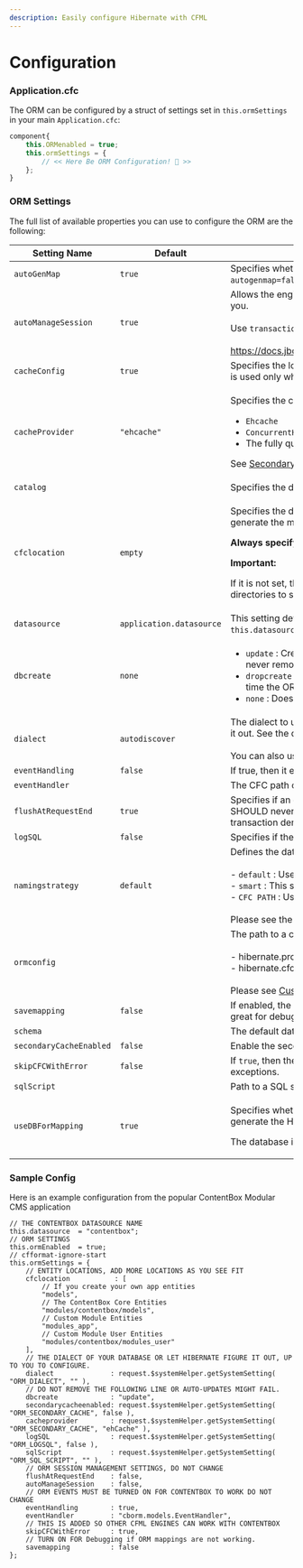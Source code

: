 ```yaml
---
description: Easily configure Hibernate with CFML
---
```


# Configuration

### Application.cfc

The ORM can be configured by a struct of settings set in `this.ormSettings` in your main `Application.cfc`:

```js
component{
    this.ORMenabled = true;
    this.ormSettings = {
        // << Here Be ORM Configuration! 🤪 >>
    };
}
```

### ORM Settings

The full list of available properties you can use to configure the ORM are the following:

<table><thead><tr><th width="258">Setting Name</th><th width="128">Default</th><th>Description</th></tr></thead><tbody><tr><td><code>autoGenMap</code></td><td><code>true</code></td><td>Specifies whether ColdFusion should automatically generate entity mappings for the persistent CFCs. If <code>autogenmap=false</code>, the mapping should be provided in the form of <code>.HBMXML</code> files.</td></tr><tr><td><code>autoManageSession</code></td><td><code>true</code></td><td>Allows the engine to manage the Hibernate session. It is recommended not to let the engine manage it for you.  <br><br>Use <code>transaction</code> blocks in order to demarcate your regions that should start, flush and end a transaction.<br><br><a href="https://docs.jboss.org/hibernate/orm/5.4/userguide/html_single/Hibernate_User_Guide.html#transactions">https://docs.jboss.org/hibernate/orm/5.4/userguide/html_single/Hibernate_User_Guide.html#transactions</a></td></tr><tr><td><code>cacheConfig</code></td><td><code>true</code></td><td>Specifies the location of the configuration file that the secondary cache provider should use. This setting is used only when <code>secondaryCacheEnabled=true</code>. See <a href="./#secondary-cache">Secondary Cache</a> below.</td></tr><tr><td><code>cacheProvider</code></td><td><code>"ehcache"</code></td><td><p>Specifies the cache provider that ORM should use as a secondary cache. The values can be:</p><ul><li><code>Ehcache</code></li><li><code>ConcurrentHashMap</code></li><li>The fully qualified name of the class for any other cache provider.</li></ul><p>See <a href="./#secondary-cache">Secondary Cache</a> below.</p></td></tr><tr><td><code>catalog</code></td><td></td><td>Specifies the default Database Catalog that ORM should use.</td></tr><tr><td><code>cfclocation</code></td><td><code>empty</code></td><td><p>Specifies the directory (or array of directories) that should be used to search for persistent CFCs to generate the mapping. </p><p></p><p><strong>Always specify it or pay a performance startup price.</strong></p><p></p><p><strong>Important:</strong></p><p>If it is not set, the extension looks at the application directory, its sub-directories, and its mapped directories to search for persistent CFCs.</p></td></tr><tr><td><code>datasource</code></td><td><code>application.datasource</code></td><td>This setting defines the data source to be utilized by the ORM.  If not used, defaults to the <code>this.datasource</code> in the <code>Application.cfc</code></td></tr><tr><td><code>dbcreate</code></td><td><code>none</code></td><td><ul><li><code>update</code> : Creates the database according to your ORM model.  It only does incremental updates. It will never remove tables, indexes, etc.</li><li><code>dropcreate</code> : Same as above but it destroys the database if it has ny content and recreates it every time the ORM is reloaded.</li><li><code>none</code> : Does not change the database at all.</li></ul></td></tr><tr><td><code>dialect</code></td><td><code>autodiscover</code></td><td>The dialect to use for your database. By default Hibernate will introspect the datasource and try to figure it out.  See the dialects section below.<br><br>You can also use the fully Java qualified name of the class.</td></tr><tr><td><code>eventHandling</code></td><td><code>false</code></td><td>If true, then it enables the ORM event callbacks in entities and globally via the <code>eventHandler</code></td></tr><tr><td><code>eventHandler</code></td><td></td><td>The CFC path of the CFC that will manage the global ORM events.</td></tr><tr><td><code>flushAtRequestEnd</code></td><td><code>true</code></td><td>Specifies if an orm flush should be called automatically at the end of a request.  In our opinion this SHOULD never be true.  A database persistence should be done via <code>transaction</code> tags and good transaction demarcation.</td></tr><tr><td><code>logSQL</code></td><td><code>false</code></td><td>Specifies if the SQL queries should be logged to the console.</td></tr><tr><td><code>namingstrategy</code></td><td><code>default</code></td><td>Defines the database standard and naming convention.<br><br>- <code>default</code> : Uses the table or column names as is<br>- <code>smart</code> : This strategy changes the logical table or column name to uppercase.<br>- <code>CFC PATH</code> : Use your own CFC to determine naming.<br><br>Please see the <a href="naming-strategies.md">Naming Strategy</a> Section</td></tr><tr><td><code>ormconfig</code></td><td></td><td>The path to a custom Hibernate configuration file:<br><br>- hibernate.properties<br>- hibernate.cfc.xml<br><br>Please see <a href="custom-hibernate-config.md">Custom Hibernate Config</a></td></tr><tr><td><code>savemapping</code></td><td><code>false</code></td><td>If enabled, the ORM will create the Hibernate mapping XML (<code>*.hbmxml</code>) files alongside the entities.  This is great for debugging your entities and relationships.</td></tr><tr><td><code>schema</code></td><td></td><td>The default database schema to use</td></tr><tr><td><code>secondaryCacheEnabled</code></td><td><code>false</code></td><td>Enable the secondary cache or not. See our <a href="../../usage/caching.md">Caching</a> section.</td></tr><tr><td><code>skipCFCWithError</code></td><td><code>false</code></td><td>If <code>true</code>, then the ORM will ignore CFCs that have compile time errors in them.  Use <code>false</code> to throw exceptions.</td></tr><tr><td><code>sqlScript</code></td><td></td><td>Path to a SQL script file that will be executed after the ORM is initialized.  A great way to seed a database.</td></tr><tr><td><code>useDBForMapping</code></td><td><code>true</code></td><td><p>Specifies whether the database has to be inspected to identify the missing information required to generate the Hibernate mapping. </p><p></p><p>The database is inspected to get the column data type, primary key and foreign key information.</p></td></tr></tbody></table>



### Sample Config

Here is an example configuration from the popular ContentBox Modular CMS application

```cfscript
// THE CONTENTBOX DATASOURCE NAME
this.datasource  = "contentbox";
// ORM SETTINGS
this.ormEnabled  = true;
// cfformat-ignore-start
this.ormSettings = {
	// ENTITY LOCATIONS, ADD MORE LOCATIONS AS YOU SEE FIT
	cfclocation           : [
		// If you create your own app entities
		"models",
		// The ContentBox Core Entities
		"modules/contentbox/models",
		// Custom Module Entities
		"modules_app",
		// Custom Module User Entities
		"modules/contentbox/modules_user"
	],
	// THE DIALECT OF YOUR DATABASE OR LET HIBERNATE FIGURE IT OUT, UP TO YOU TO CONFIGURE.
	dialect              : request.$systemHelper.getSystemSetting( "ORM_DIALECT", "" ),
	// DO NOT REMOVE THE FOLLOWING LINE OR AUTO-UPDATES MIGHT FAIL.
	dbcreate             : "update",
	secondarycacheenabled: request.$systemHelper.getSystemSetting( "ORM_SECONDARY_CACHE", false ),
	cacheprovider        : request.$systemHelper.getSystemSetting( "ORM_SECONDARY_CACHE", "ehCache" ),
	logSQL               : request.$systemHelper.getSystemSetting( "ORM_LOGSQL", false ),
	sqlScript            : request.$systemHelper.getSystemSetting( "ORM_SQL_SCRIPT", "" ),
	// ORM SESSION MANAGEMENT SETTINGS, DO NOT CHANGE
	flushAtRequestEnd    : false,
	autoManageSession    : false,
	// ORM EVENTS MUST BE TURNED ON FOR CONTENTBOX TO WORK DO NOT CHANGE
	eventHandling        : true,
	eventHandler         : "cborm.models.EventHandler",
	// THIS IS ADDED SO OTHER CFML ENGINES CAN WORK WITH CONTENTBOX
	skipCFCWithError     : true,
	// TURN ON FOR Debugging if ORM mappings are not working.
	savemapping          : false
};
```



